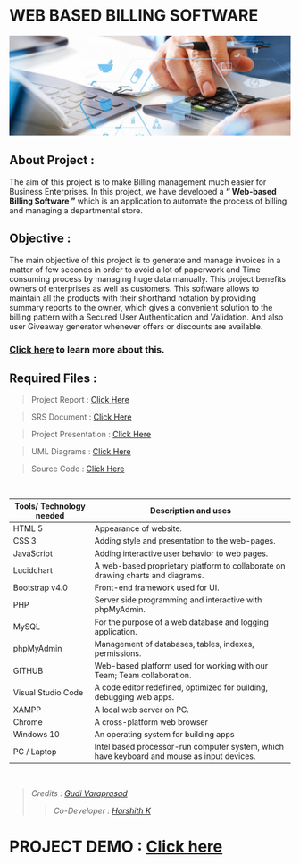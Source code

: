 # WEB BASED BILLING SOFTWARE

![](./Development/Full%20Stack/bill2.jpg)

## About Project :

The aim of this project is to make Billing management much easier for Business Enterprises. In this project, we have developed a **“ Web-based Billing Software ”** which is an application to automate the process of billing and managing a departmental store.

## Objective :

The main objective of this project is to generate and manage invoices in a matter of few seconds in order to avoid a lot of paperwork and Time consuming process by managing huge data manually. This project benefits owners of enterprises as well as customers. This software allows to maintain all the products with their shorthand notation by providing summary reports to the owner, which gives a convenient solution to the billing pattern with a Secured User Authentication and Validation. And also user Giveaway generator whenever offers or discounts are available.

### [Click here](./Project%20Presentation.pptx) to learn more about this.

## Required Files :

> Project Report : [Click Here](./Project%20Report.pdf)

> SRS Document : [Click Here](./SRS%20Document.pdf)

> Project Presentation : [Click Here](./Project%20Presentation.pptx)

> UML Diagrams : [Click Here](./Design)

> Source Code : [Click Here](./Development/Full%20Stack)

<br>

| Tools/ Technology needed | Description and uses                                                                       |
| ------------------------ | ------------------------------------------------------------------------------------------ |
| HTML 5                   | Appearance of website.                                                                     |
| CSS 3                    | Adding style and presentation to the web-pages.                                            |
| JavaScript               | Adding interactive user behavior to web pages.                                             |
| Lucidchart               | A web-based proprietary platform to collaborate on drawing charts and diagrams.            |
| Bootstrap v4.0           | Front-end framework used for UI.                                                           |
| PHP                      | Server side programming and interactive with phpMyAdmin.                                   |
| MySQL                    | For the purpose of a web database and logging application.                                 |
| phpMyAdmin               | Management of databases, tables, indexes, permissions.                                     |
| GITHUB                   | Web-based platform used for working with our Team; Team collaboration.                     |
| Visual Studio Code       | A code editor redefined, optimized for building, debugging web apps.                       |
| XAMPP                    | A local web server on PC.                                                                  |
| Chrome                   | A cross-platform web browser                                                               |
| Windows 10               | An operating system for building apps                                                      |
| PC / Laptop              | Intel based processor-run computer system, which have keyboard and mouse as input devices. |

<br>

> _Credits : [Gudi Varaprasad](https://gudivaraprasad.github.io/GVP/)_
> > _Co-Developer : [Harshith K](https://www.linkedin.com/in/harshith-kanigalpula/)_ 
 
# PROJECT DEMO : [Click here](http://bill-book.epizy.com/)
